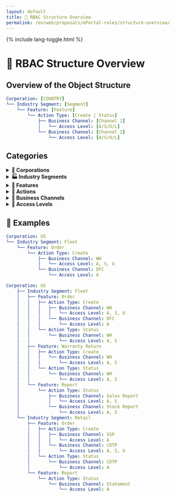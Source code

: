 ```yaml
---
layout: default
title: 🧠 RBAC Structure Overview
permalink: /en/web/proposals/ePortal-roles/structure-overview/
---
```


<link rel="stylesheet" href="{{ '/assets/css/custom.css' | relative_url }}">
{% include lang-toggle.html %}

# 🧠 RBAC Structure Overview

## Overview of the Object Structure

```yaml
Corporation: [COUNTRY]
└── Industry Segment: [Segment]
    └── Feature: [Feature]
        └── Action Type: [Create | Status]
            ├── Business Channel: [Channel 1]
            │   └── Access Level: [A/S/U/L]
            └── Business Channel: [Channel 2]
                └── Access Level: [A/S/U/L]
```

## Categories

<details>
<summary><strong>🏢 Corporations</strong></summary>

- US
- CA
- MX
- PA
- CO
- CL

</details>

<details>
<summary><strong>🏭 Industry Segments</strong></summary>

<details>
<summary>Wholesale</summary>

- Features: Order, Claims, Returns, Warranty Return, Finance, Report

</details>
<details>
<summary>Retail</summary>

- Features: Order, Claims, Returns, Warranty Return, Finance, Report

</details>
<details>
<summary>Fleet</summary>

- Features: Order, Claims, Returns, Warranty Return, Finance, Report

</details>
<details>
<summary>Insurance</summary>

- Features: Order, Claims, Returns, Warranty Return, Finance, Report

</details>
<details>
<summary>Commercial</summary>

- Features: Order, Claims, Returns, Warranty Return, Finance, Report

</details>
<details>
<summary>Wholesale + Retail</summary>

- Features: Order, Claims, Returns, Warranty Return, Finance, Report

</details>

</details>

<details>
<summary><strong>📁 Features</strong></summary>

<details>
<summary>Order</summary>

- Action: Create, Status

</details>
<details>
<summary>Claims</summary>

- Action: Create, Status

</details>
<details>
<summary>Returns</summary>

- Action: Create, Status

</details>
<details>
<summary>Warranty Return</summary>

- Action: Create, Status

</details>
<details>
<summary>Finance</summary>

- Action: Create, Status

</details>
<details>
<summary>Report</summary>

- Action: Create, Status

</details>

</details>

<details>
<summary><strong>🎯 Actions</strong></summary>

- Create
- Status

</details>

<details>
<summary><strong>🧭 Business Channels</strong></summary>

- WH (Warehouse)
- SSP (Secondary Supply)
- CDTP (Car Dealer)
- DFC
- NAP (National Account Program)
- Gov't & Bus

</details>

<details>
<summary><strong>🔐 Access Levels</strong></summary>

- Access (A)
- Stock (S)
- Unit Price (U)
- List Price (L)

</details>

## 🧪 Examples

```yaml
Corporation: US  
└── Industry Segment: Fleet  
    └── Feature: Order  
        └── Action Type: Create  
            ├── Business Channel: WH  
            │   └── Access Level: A, S, U  
            └── Business Channel: DFC  
                └── Access Level: A
```

```yaml
Corporation: US
    ├── Industry Segment: Fleet
    │   ├── Feature: Order
    │   │   ├── Action Type: Create
    │   │   │   ├── Business Channel: WH
    │   │   │   │   └── Access Level: A, S, U
    │   │   │   └── Business Channel: DFC
    │   │   │       └── Access Level: A
    │   │   └── Action Type: Status
    │   │       └── Business Channel: WH
    │   │           └── Access Level: A, S
    │   ├── Feature: Warranty Return
    │   │   ├── Action Type: Create
    │   │   │   └── Business Channel: WH
    │   │   │       └── Access Level: A, S
    │   │   └── Action Type: Status
    │   │       └── Business Channel: WH
    │   │           └── Access Level: A, S
    │   └── Feature: Report
    │       └── Action Type: Status
    │           ├── Business Channel: Sales Report
    │           │   └── Access Level: A, S
    │           └── Business Channel: Stock Report
    │               └── Access Level: A, S
    └── Industry Segment: Retail
        ├── Feature: Order
        │   ├── Action Type: Create
        │   │   ├── Business Channel: SSP
        │   │   │   └── Access Level: A
        │   │   └── Business Channel: CDTP
        │   │       └── Access Level: A, S, U
        │   └── Action Type: Status
        │       └── Business Channel: CDTP
        │           └── Access Level: A
        └── Feature: Report
            └── Action Type: Status
                └── Business Channel: Statement
                    └── Access Level: A
```
